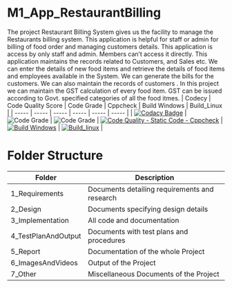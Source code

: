 # M1_App_RestaurantBilling
The project Restaurant Billing System gives us the facility to manage the Restaurants billing system. This application is helpful for staff or admin for billing of food order and managing customers details. This application is access by only staff and admin. Members can’t access it directly. This application maintains the records related to Customers, and Sales etc. We can enter the details of new food items and retrieve the details of food items and employees available in the System. We can generate the bills for the customers. We can also maintain the records of customers . In this project we can maintain the GST calculation of every food item. GST can be issued according to Govt. specified categories of all the food itmes.
| Codecy | Code Quality Score | Code Grade | Cppcheck | Build Windows | Build_Linux |
| ----- | ----- | ----- | ----- | ----- | ----- |
| [![Codacy Badge](https://app.codacy.com/project/badge/Grade/9e17f63b471e4c5081a796bb92e2695a)](https://www.codacy.com/gh/RevansiddappaRevansiddappa/M1_App_RestaurantBilling/dashboard?utm_source=github.com&amp;utm_medium=referral&amp;utm_content=RevansiddappaRevansiddappa/M1_App_RestaurantBilling&amp;utm_campaign=Badge_Grade) | ![Code Grade](https://api.codiga.io/project/29988/score/svg) | ![Code Grade](https://api.codiga.io/project/29988/status/svg) | [![Code Quality - Static Code - Cppcheck](https://github.com/RevansiddappaRevansiddappa/M1_App_RestaurantBilling/actions/workflows/cppcheck.yml/badge.svg)](https://github.com/RevansiddappaRevansiddappa/M1_App_RestaurantBilling/actions/workflows/cppcheck.yml) | [![Build Windows](https://github.com/RevansiddappaRevansiddappa/M1_App_RestaurantBilling/actions/workflows/Build_Windows.yml/badge.svg)](https://github.com/RevansiddappaRevansiddappa/M1_App_RestaurantBilling/actions/workflows/Build_Windows.yml) | [![Build_linux](https://github.com/RevansiddappaRevansiddappa/M1_App_RestaurantBilling/actions/workflows/Build_linux.yml/badge.svg)](https://github.com/RevansiddappaRevansiddappa/M1_App_RestaurantBilling/actions/workflows/Build_linux.yml) |

# Folder Structure
| Folder | Description |
| ----- | ----- |
| 1_Requirements | Documents detailing requirements and  research |
| 2_Design | Documents specifying design details |
| 3_Implementation | All code and documentation |
| 4_TestPlanAndOutput | Documents with test plans and procedures |
| 5_Report | Documentation of the whole Project |
| 6_ImagesAndVideos | Output of the Project |
| 7_Other | Miscellaneous Documents of the Project |
